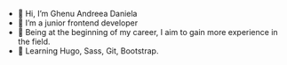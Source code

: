- 👋 Hi, I’m Ghenu Andreea Daniela
- 👀 I’m a junior frontend developer
- 🌱 Being at the beginning of my career, I aim to gain more experience in the field.
- 🌱 Learning Hugo, Sass, Git, Bootstrap.
<!---
danyela2000/danyela2000 is a ✨ special ✨ repository because its `README.md` (this file) appears on your GitHub profile.
You can click the Preview link to take a look at your changes.
--->

